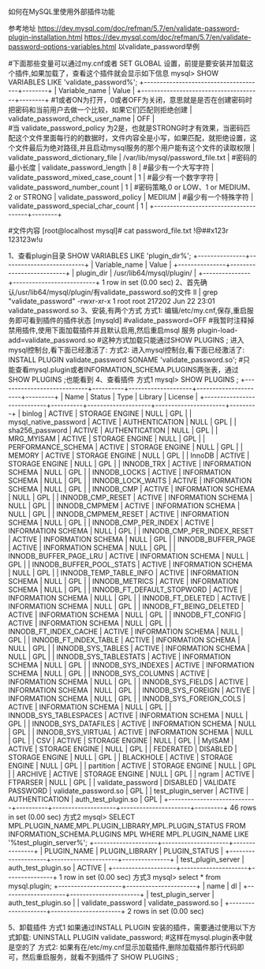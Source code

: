 
如何在MySQL里使用外部插件功能

参考地址
https://dev.mysql.com/doc/refman/5.7/en/validate-password-plugin-installation.html
https://dev.mysql.com/doc/refman/5.7/en/validate-password-options-variables.html
以validate_password举例

#下面那些变量可以通过my.cnf或者 SET GLOBAL 设置，前提是要安装并加载这个插件,如果加载了，查看这个插件就会显示如下信息
mysql> SHOW VARIABLES LIKE 'validate_password%';
+--------------------------------------+--------+
| Variable_name                        | Value  |
+--------------------------------------+--------+
 #1或者ON为打开，0或者OFF为关闭，意思就是是否在创建密码时把密码和当前用户去做一个比较，如果它们匹配则拒绝创建
| validate_password_check_user_name    | OFF    |    
#当 validate_password_policy 为2是，也就是STRONG时才有效果，当密码匹配这个文件里面每行的的数据时，文件内容全是小写，如果匹配，就拒绝设置，这个文件最后为绝对路径,并且启动mysql服务的那个用户能有这个文件的读取权限
| validate_password_dictionary_file    | /var/lib/mysql/password_file.txt       |
#密码的最小长度
| validate_password_length             | 8      |
#最少有一个大写字符
| validate_password_mixed_case_count   | 1      |
#最少有一个数字字符
| validate_password_number_count       | 1      |
#密码策略,0 or LOW、1 or MEDIUM、2 or STRONG
| validate_password_policy             | MEDIUM |
#最少有一个特殊字符
| validate_password_special_char_count | 1      |
+--------------------------------------+--------+


#文件内容
[root@localhost mysql]# cat password_file.txt
!@##x123r
123123w!u

1、查看plugin目录
     SHOW VARIABLES LIKE 'plugin_dir%';
     +---------------+--------------------------+
      | Variable_name | Value                    |
     +---------------+--------------------------+
      | plugin_dir    | /usr/lib64/mysql/plugin/ |
     +---------------+--------------------------+
     1 row in set (0.00 sec)
2、首先确认/usr/lib64/mysql/plugin/有validate_password.so的文件
     ll |  grep "validate_password"
     -rwxr-xr-x 1 root root   217202 Jun 22 23:01 validate_password.so
3、安装,有两个方式
     方式1:
     编辑/etc/my.cnf,保存,重启服务即可看到插件的插件状态
     [mysqld]
     #validate_password=OFF #我暂时注释掉禁用插件,使用下面加载插件并且默认启用,然后重启msql 服务
     plugin-load-add=validate_password.so #这种方式加载只能通过SHOW PLUGINS  ;
     进入mysql控制台,看下面已经激活了:
     方式2:
               进入mysql控制台,看下面已经激活了:
               INSTALL PLUGIN validate_password SONAME 'validate_password.so';  #只能查看mysql.plugin或者INFORMATION_SCHEMA.PLUGINS两张表，通过 SHOW PLUGINS ;也能看到
4、查看插件
     方式1
          mysql>  SHOW PLUGINS  ;
+----------------------------+----------+--------------------+----------------------+---------+
| Name                       | Status   | Type               | Library              | License |
+----------------------------+----------+--------------------+----------------------+---------+
| binlog                     | ACTIVE   | STORAGE ENGINE     | NULL                 | GPL     |
| mysql_native_password      | ACTIVE   | AUTHENTICATION     | NULL                 | GPL     |
| sha256_password            | ACTIVE   | AUTHENTICATION     | NULL                 | GPL     |
| MRG_MYISAM                 | ACTIVE   | STORAGE ENGINE     | NULL                 | GPL     |
| PERFORMANCE_SCHEMA         | ACTIVE   | STORAGE ENGINE     | NULL                 | GPL     |
| MEMORY                     | ACTIVE   | STORAGE ENGINE     | NULL                 | GPL     |
| InnoDB                     | ACTIVE   | STORAGE ENGINE     | NULL                 | GPL     |
| INNODB_TRX                 | ACTIVE   | INFORMATION SCHEMA | NULL                 | GPL     |
| INNODB_LOCKS               | ACTIVE   | INFORMATION SCHEMA | NULL                 | GPL     |
| INNODB_LOCK_WAITS          | ACTIVE   | INFORMATION SCHEMA | NULL                 | GPL     |
| INNODB_CMP                 | ACTIVE   | INFORMATION SCHEMA | NULL                 | GPL     |
| INNODB_CMP_RESET           | ACTIVE   | INFORMATION SCHEMA | NULL                 | GPL     |
| INNODB_CMPMEM              | ACTIVE   | INFORMATION SCHEMA | NULL                 | GPL     |
| INNODB_CMPMEM_RESET        | ACTIVE   | INFORMATION SCHEMA | NULL                 | GPL     |
| INNODB_CMP_PER_INDEX       | ACTIVE   | INFORMATION SCHEMA | NULL                 | GPL     |
| INNODB_CMP_PER_INDEX_RESET | ACTIVE   | INFORMATION SCHEMA | NULL                 | GPL     |
| INNODB_BUFFER_PAGE         | ACTIVE   | INFORMATION SCHEMA | NULL                 | GPL     |
| INNODB_BUFFER_PAGE_LRU     | ACTIVE   | INFORMATION SCHEMA | NULL                 | GPL     |
| INNODB_BUFFER_POOL_STATS   | ACTIVE   | INFORMATION SCHEMA | NULL                 | GPL     |
| INNODB_TEMP_TABLE_INFO     | ACTIVE   | INFORMATION SCHEMA | NULL                 | GPL     |
| INNODB_METRICS             | ACTIVE   | INFORMATION SCHEMA | NULL                 | GPL     |
| INNODB_FT_DEFAULT_STOPWORD | ACTIVE   | INFORMATION SCHEMA | NULL                 | GPL     |
| INNODB_FT_DELETED          | ACTIVE   | INFORMATION SCHEMA | NULL                 | GPL     |
| INNODB_FT_BEING_DELETED    | ACTIVE   | INFORMATION SCHEMA | NULL                 | GPL     |
| INNODB_FT_CONFIG           | ACTIVE   | INFORMATION SCHEMA | NULL                 | GPL     |
| INNODB_FT_INDEX_CACHE      | ACTIVE   | INFORMATION SCHEMA | NULL                 | GPL     |
| INNODB_FT_INDEX_TABLE      | ACTIVE   | INFORMATION SCHEMA | NULL                 | GPL     |
| INNODB_SYS_TABLES          | ACTIVE   | INFORMATION SCHEMA | NULL                 | GPL     |
| INNODB_SYS_TABLESTATS      | ACTIVE   | INFORMATION SCHEMA | NULL                 | GPL     |
| INNODB_SYS_INDEXES         | ACTIVE   | INFORMATION SCHEMA | NULL                 | GPL     |
| INNODB_SYS_COLUMNS         | ACTIVE   | INFORMATION SCHEMA | NULL                 | GPL     |
| INNODB_SYS_FIELDS          | ACTIVE   | INFORMATION SCHEMA | NULL                 | GPL     |
| INNODB_SYS_FOREIGN         | ACTIVE   | INFORMATION SCHEMA | NULL                 | GPL     |
| INNODB_SYS_FOREIGN_COLS    | ACTIVE   | INFORMATION SCHEMA | NULL                 | GPL     |
| INNODB_SYS_TABLESPACES     | ACTIVE   | INFORMATION SCHEMA | NULL                 | GPL     |
| INNODB_SYS_DATAFILES       | ACTIVE   | INFORMATION SCHEMA | NULL                 | GPL     |
| INNODB_SYS_VIRTUAL         | ACTIVE   | INFORMATION SCHEMA | NULL                 | GPL     |
| CSV                        | ACTIVE   | STORAGE ENGINE     | NULL                 | GPL     |
| MyISAM                     | ACTIVE   | STORAGE ENGINE     | NULL                 | GPL     |
| FEDERATED                  | DISABLED | STORAGE ENGINE     | NULL                 | GPL     |
| BLACKHOLE                  | ACTIVE   | STORAGE ENGINE     | NULL                 | GPL     |
| partition                  | ACTIVE   | STORAGE ENGINE     | NULL                 | GPL     |
| ARCHIVE                    | ACTIVE   | STORAGE ENGINE     | NULL                 | GPL     |
| ngram                      | ACTIVE   | FTPARSER           | NULL                 | GPL     |
| validate_password          | DISABLED | VALIDATE PASSWORD  | validate_password.so | GPL     |
| test_plugin_server         | ACTIVE   | AUTHENTICATION     | auth_test_plugin.so  | GPL     |
+----------------------------+----------+--------------------+----------------------+---------+
46 rows in set (0.00 sec)
     方式2
mysql> SELECT MPL.PLUGIN_NAME,MPL.PLUGIN_LIBRARY,MPL.PLUGIN_STATUS FROM  INFORMATION_SCHEMA.PLUGINS MPL WHERE MPL.PLUGIN_NAME  LIKE '%test_plugin_server%';
+--------------------+---------------------+---------------+
| PLUGIN_NAME        | PLUGIN_LIBRARY      | PLUGIN_STATUS |
+--------------------+---------------------+---------------+
| test_plugin_server | auth_test_plugin.so | ACTIVE        |
+--------------------+---------------------+---------------+
1 row in set (0.00 sec)
      方式3
          mysql> select * from mysql.plugin;
+--------------------+----------------------+
| name               | dl                   |
+--------------------+----------------------+
| test_plugin_server | auth_test_plugin.so  |
| validate_password  | validate_password.so |
+--------------------+----------------------+
2 rows in set (0.00 sec)
 
5、卸载插件
     方式1
          如果通过INSTALL PLUGIN 安装的插件，需要通过使用以下方式卸载:
          UNINSTALL PLUGIN validate_password; #这样在mysql.plugin表中就是空的了
     方式2:
          如果有在/etc/my.cnf显示加载插件,删除加载插件那行代码即可，然后重启服务，就看不到插件了 SHOW PLUGINS  ;
          
               